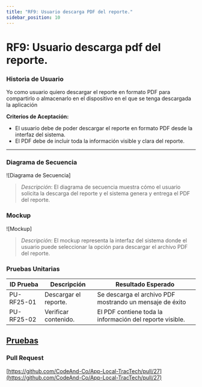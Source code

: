 ```yaml
---
title: "RF9: Usuario descarga PDF del reporte."  
sidebar_position: 10
---
```


# RF9: Usuario descarga pdf del reporte.

### Historia de Usuario

Yo como usuario quiero descargar el reporte en formato PDF para compartirlo o almacenarlo en el dispositivo en el que se tenga descargada la aplicación

  **Criterios de Aceptación:**
  - El usuario debe de poder descargar el reporte en formato PDF desde la interfaz del sistema.
  - El PDF debe de incluir toda la información visible y clara del reporte.

---

### Diagrama de Secuencia

![Diagrama de Secuencia] 

> *Descripción*: El diagrama de secuencia muestra cómo el usuario solicita la descarga del reporte y el sistema genera y entrega el PDF del reporte.

### Mockup

![Mockup]

> *Descripción*: El mockup representa la interfaz del sistema donde el usuario puede seleccionar la opción para descargar el archivo PDF del reporte.

### Pruebas Unitarias 
| ID Prueba | Descripción | Resultado Esperado |
|-----------|-------------|--------------------|
|PU-RF25-01|Descargar el reporte.|Se descarga el archivo PDF mostrando un mensaje de éxito|
|PU-RF25-02|Verificar contenido.|El PDF contiene toda la información del reporte visible.|

[Pruebas](https://docs.google.com/spreadsheets/d/1W-JW32dTsfI22-Yl5LydMhiu-oXHH_xo3hWvK6FHeLw/edit?gid=177557881#gid=177557881)
---

### Pull Request
[https://github.com/CodeAnd-Co/App-Local-TracTech/pull/27](https://github.com/CodeAnd-Co/App-Local-TracTech/pull/27)
